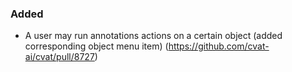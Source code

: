 ### Added

- A user may run annotations actions on a certain object (added corresponding object menu item)
  (<https://github.com/cvat-ai/cvat/pull/8727>)
